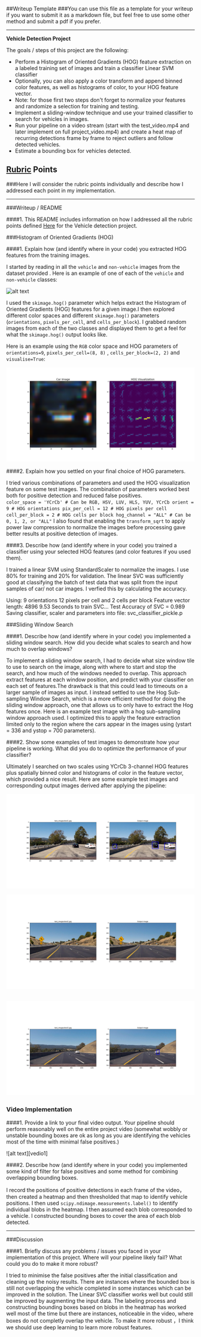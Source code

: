 ##Writeup Template
###You can use this file as a template for your writeup if you want to submit it as a markdown file, but feel free to use some other method and submit a pdf if you prefer.

---

**Vehicle Detection Project**

The goals / steps of this project are the following:

* Perform a Histogram of Oriented Gradients (HOG) feature extraction on a labeled training set of images and train a classifier Linear SVM classifier
* Optionally, you can also apply a color transform and append binned color features, as well as histograms of color, to your HOG feature vector. 
* Note: for those first two steps don't forget to normalize your features and randomize a selection for training and testing.
* Implement a sliding-window technique and use your trained classifier to search for vehicles in images.
* Run your pipeline on a video stream (start with the test_video.mp4 and later implement on full project_video.mp4) and create a heat map of recurring detections frame by frame to reject outliers and follow detected vehicles.
* Estimate a bounding box for vehicles detected.

[//]: # (Image References)
[image1]: ./examples/car_not_car.png
[image2]: ./examples/hog_visualization_features.png
[image3]: ./output_images/test1.png
[image4]: ./output_images/test2.png
[image5]: ./output_images/test3.png

[video1]: ./processed_project_video.mp4

## [Rubric](https://review.udacity.com/#!/rubrics/513/view) Points
###Here I will consider the rubric points individually and describe how I addressed each point in my implementation.  

---
###Writeup / README

####1. This README includes information on how I addressed all the rubric points defined [Here](https://review.udacity.com/#!/rubrics/513/view) for the Vehicle detection project. 

###Histogram of Oriented Gradients (HOG)

####1. Explain how (and identify where in your code) you extracted HOG features from the training images.


I started by reading in all the `vehicle` and `non-vehicle` images from the dataset provided .  Here is an example of one of each of the `vehicle` and `non-vehicle` classes:

![alt text][image1]

I used the `skimage.hog()` parameter which helps extract the Histogram of Oriented Gradients (HOG) features for a given image.I then explored different color spaces and different `skimage.hog()` parameters (`orientations`, `pixels_per_cell`, and `cells_per_block`). I grabbed random images from each of the two classes and displayed them to get a feel for what the `skimage.hog()` output looks like.

Here is an example using the `RGB` color space and HOG parameters of `orientations=9`, `pixels_per_cell=(8, 8)` , `cells_per_block=(2, 2)` and `visualise=True`:


![alt text][image2]

####2. Explain how you settled on your final choice of HOG parameters.

I tried various combinations of parameters and used the HOG visualization feature on some test images. The combination of parameters worked best both for positive detection and reduced false positives.  
`color_space = 'YCrCb' # Can be RGB, HSV, LUV, HLS, YUV, YCrCb
orient = 9 # HOG orientations
pix_per_cell = 12 # HOG pixels per cell 
cell_per_block = 2 # HOG cells per block
hog_channel = "ALL" # Can be 0, 1, 2, or "ALL"`
I also found that enabling the `transform_sqrt` to apply power law compression to normalize the images before processing gave better results at positive detection of images.

####3. Describe how (and identify where in your code) you trained a classifier using your selected HOG features (and color features if you used them).

I trained a linear SVM using StandardScaler to normalize the images. I use 80% for training and 20% for validation. The linear SVC was sufficiently good at classifying the batch of test data that was split from the input samples of car/ not car images. I verfied this by calculating the accuracy.

Using: 9 orientations 12 pixels per cell and 2 cells per block
Feature vector length: 4896
9.53 Seconds to train SVC...
Test Accuracy of SVC =  0.989
Saving classifier, scaler and parameters into file:  svc_classifier_pickle.p

###Sliding Window Search

####1. Describe how (and identify where in your code) you implemented a sliding window search.  How did you decide what scales to search and how much to overlap windows?

 To implement a sliding window search, I had to decide what size window tile to use to search on the image, along with where to start and stop the search, and how much of the windows needed to overlap. This approach extract features at each window position, and predict with your classifier on each set of features.The drawback is that this could lead to timeouts on a larger sample of images as input. I instead settled to use the Hog Sub-sampling Window Search, which is a more efficient method for doing the sliding window approach, one that allows us to only have to extract the Hog features once. Here is an example test image with a hog sub-sampling window approach used. I optimized this to apply the feature extraction limited only to the region where the cars appear in the images using (ystart = 336 and ystop = 700 parameters). 


####2. Show some examples of test images to demonstrate how your pipeline is working.  What did you do to optimize the performance of your classifier?

Ultimately I searched on two scales using YCrCb 3-channel HOG features plus spatially binned color and histograms of color in the feature vector, which provided a nice result.  Here are some example test images and corresponding output images derived after applying the pipeline:

![alt text][image3]

![alt text][image4]

![alt text][image5]
---

### Video Implementation

####1. Provide a link to your final video output.  Your pipeline should perform reasonably well on the entire project video (somewhat wobbly or unstable bounding boxes are ok as long as you are identifying the vehicles most of the time with minimal false positives.)

![alt text][vedio1]

####2. Describe how (and identify where in your code) you implemented some kind of filter for false positives and some method for combining overlapping bounding boxes.

I record the positions of positive detections in each frame of the video， then created a heatmap and then thresholded that map to identify vehicle positions.  I then used `scipy.ndimage.measurements.label()` to identify individual blobs in the heatmap.  I then assumed each blob corresponded to a vehicle.  I constructed bounding boxes to cover the area of each blob detected.  



---

###Discussion

####1. Briefly discuss any problems / issues you faced in your implementation of this project.  Where will your pipeline likely fail?  What could you do to make it more robust?

 I tried to minimise the false positives after the initial classification and cleaning up the noisy results. There are instances where the bounded box is still not overlapping the vehicle completed in some instances which can be improved in the solution. The Linear SVC classifier works well but could still be improved by augmenting the input data. The labeling process and constructing bounding boxes based on blobs in the heatmap has worked well most of the time but there are instances, noticeable in the video, where boxes do not completly overlap the vehicle.
To make it more robust ，I think we should use deep learning to learn more robust features.
